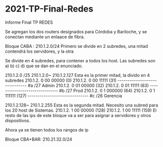 # 2021-TP-Final-Redes

Informe Final TP REDES

Se agregan los dos routers designados para Córdoba y Bariloche, y se conectan mediante un enlaace de fibra.

Bloque CABA :  210.1.2.0/24
Primero se divide en 2 subredes, una mitad contendrá los servidores, y la otra

Se divide en 4 subredes, para contener a todos los host.
Las subredes son a) b) c) d) que se dan en el enunciado.


210.1.2.0 /25
210.1.2.0~ 210.1.2.127 
Esta es la primer mitad, la divido en 4 subredes
210.1.2. 0 00 00000   (0) 
210.1.2. 0 00  11111  (31)
------------------------------- #a /27 Admin
210.1.2. 0 01 00000  (32)
210.1.2. 0 01  11111  (63)
------------------------------- #b /27 Prod
210.1.2. 0 1 000000  (64)
210.1.2. 0 1 111111  (127)
------------------------------- #c /26 Gerencia

210.1.2.128~ 210.1.2.255
Esta es la segunda mitad. Necesito una subred para los 20 host de Sistemas.
210.1.2. 1 00 00000 (128)
210.1.2. 1 00 11111 (159)
El resto de las ips de este bloque va a ser para asignar a servidores y otros dispositivos.


Ahora ya se tienen todos los rangos de ip

Bloque CBA+BAR: 210.21.32.0/24